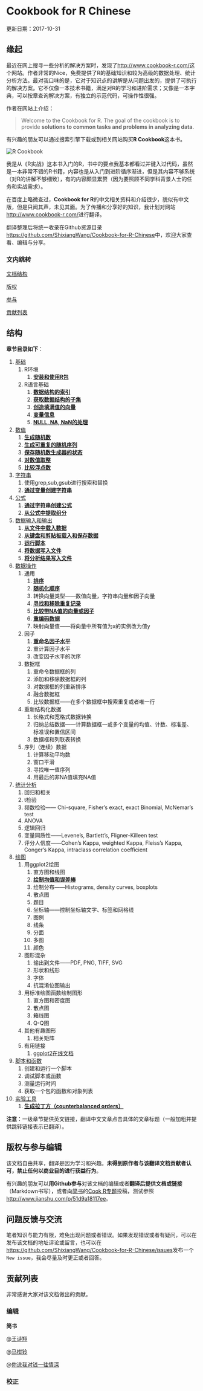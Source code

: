 # Cookbook for R Chinese
更新日期：2017-10-31

## 缘起

最近在网上搜寻一些分析的解决方案时，发现了<http://www.cookbook-r.com/>这个网站。作者非常的Nice，免费提供了R的基础知识和较为高级的数据处理、统计分析方法。最对我口味的是，它对于知识点的讲解是从问题出发的，提供了可执行的解决方案。它不仅像一本技术书籍，满足对R的学习和进阶需求；又像是一本字典，可以按章查询解决方案，有独立的示范代码，可操作性很强。

作者在网站上介绍：

> Welcome to the Cookbook for R. The goal of the cookbook is to provide **solutions to common tasks and problems in analyzing data**.

有兴趣的朋友可以通过搜索引擎下载或到相关网站购买**R Cookbook**这本书。

![R Cookbook](http://upload-images.jianshu.io/upload_images/3884693-07fda8b56a858e86.gif?imageMogr2/auto-orient/strip)

我是从《R实战》这本书入门的R，书中的要点我基本都看过并键入过代码，虽然是一本非常不错的R书籍，内容也是从入门到进阶循序渐进，但是其内容不够系统（对R的讲解不够细致），有的内容颇显累赘（因为要照顾不同学科背景人士的任务和实战需求）。

在百度上略微查过，**Cookbook for R**的中文相关资料和介绍很少，貌似有中文版，但是只闻其声，未见其面。为了传播和分享好的知识，我计划对网站<http://www.cookbook-r.com/>进行翻译。

翻译整理后将统一收录在Github资源目录<https://github.com/ShixiangWang/Cookbook-for-R-Chinese>中，欢迎大家查看、编辑与分享。

### 文内跳转

[文档结构](#结构)

[版权](#版权与参与编辑)

[参与](#版权与参与编辑)

[贡献列表](#贡献列表)

## 结构

**章节目录如下**：

1. [基础](http://www.cookbook-r.com/Basics/)
   1. R环境
      1. [**安装和使用R包**](http://www.jianshu.com/p/51d9a18117ee)
   2. R语言基础
      1. [**数据结构的索引**](http://www.jianshu.com/p/3bb2489f7c6f)
      2. [**获取数据结构的子集**](http://www.jianshu.com/p/89485084c62c)
      3. [**创造填满值的向量**](http://www.jianshu.com/p/b55f8083763c)
      4. [**变量信息**](http://www.jianshu.com/p/3b7cb74c03e8)
      5. [**NULL, NA, NaN的处理**](http://www.jianshu.com/p/e8f72888f48c)
2. [数值](http://www.cookbook-r.com/Numbers)
   1. [**生成随机数**](http://www.jianshu.com/p/5fe992779356)
   2. [**生成可重复的随机序列**](http://www.jianshu.com/p/25a12a5a6e45)
   3. [**保存随机数生成器的状态**](http://www.jianshu.com/p/5883212224f5)
   4. [**对数值取整**](http://www.jianshu.com/p/83b002347abc)
   5. [**比较浮点数**](http://www.jianshu.com/p/7967e32e987a)
3. [字符串](http://www.cookbook-r.com/Strings)
   1. 使用grep,sub,gsub进行搜索和替换
   2. [**通过变量创建字符串**](http://www.jianshu.com/p/b61ec4ee1d2a)
4. [公式](http://www.cookbook-r.com/Formulas)
   1. [**通过字符串创建公式**](http://www.jianshu.com/p/4ddfe1e60057)
   2. [**从公式中提取组分**](http://www.jianshu.com/p/0c059cd1b472)
5. [数据输入和输出](http://www.cookbook-r.com/Data_input_and_output)
   1. [**从文件中载入数据**](http://www.jianshu.com/p/2a3f55ef4188)
   2. [**从键盘和剪贴板载入和保存数据**](http://www.jianshu.com/p/c2c7bfd7166f)
   3. [**运行脚本**](http://www.jianshu.com/p/89e22d34cf16)
   4. [**将数据写入文件**](http://www.jianshu.com/p/56c292898f57)
   5. [**将分析结果写入文件**](http://www.jianshu.com/p/f8d2f173cadc)
6. [数据操作](http://www.cookbook-r.com/Manipulating_data)
   1. 通用
      1. [**排序**](http://www.jianshu.com/p/e2055007b767)
      2. [**随机化顺序**](http://www.jianshu.com/p/5c48351d0f20)
      3. 转换向量类型——数值向量，字符串向量和因子向量
      4. [**寻找和移除重复记录**](http://www.jianshu.com/p/82ed2e4dac58)
      5. [**比较带NA值的向量或因子**](http://www.jianshu.com/p/48488400dcaf)
      6. [**重编码数据**](http://www.jianshu.com/p/949e31708f6b)
      7. 映射向量值——将向量中所有值为x的实例改为值y
   2. 因子
      1. [**重命名因子水平**](http://www.jianshu.com/p/fbbdb180b39e)
      2. 重计算因子水平
      3. 改变因子水平的次序
   3. 数据框
      1. 重命令数据框的列
      2. 添加和移除数据框的列
      3. 对数据框的列重新排序
      4. 融合数据框
      5. 比较数据框——在多个数据框中搜索重复或者唯一行
   4. 重新结构化数据
      1. 长格式和宽格式数据转换
      2. 归纳总结数据——计算数据框一或多个变量的均值、计数、标准差、标准误和置信区间
      3. 数据框和列联表转换
   5. 序列（连续）数据
      1. 计算移动平均数
      2. 窗口平滑
      3. 寻找唯一值序列
      4. 用最后的非NA值填充NA值
7. [统计分析](http://www.cookbook-r.com/Statistical_analysis)
   1. 回归和相关
   2. t检验
   3. 频数检验—— Chi-square, Fisher’s exact, exact Binomial, McNemar’s test
   4. ANOVA
   5. 逻辑回归
   6. 变量同质性——Levene’s, Bartlett’s, Fligner-Killeen test
   7. 评分人信度——Cohen’s Kappa, weighted Kappa, Fleiss’s Kappa, Conger’s Kappa, intraclass correlation coefficient
8. [绘图](http://www.cookbook-r.com/Graphs)
   1. 用ggplot2绘图
      1. 直方图和线图
      2. [**绘制均值和误差棒**](http://www.jianshu.com/p/003138ac593b)
      3. 绘制分布——Histograms, density curves, boxplots
      4. 散点图
      5. 题目
      6. 坐标轴——控制坐标轴文字、标签和网格线
      7. 图例
      8. 线条
      9. 分面
      10. 多图
      11. 颜色
   2. 图形混杂
      1. 输出到文件——PDF, PNG, TIFF, SVG
      2. 形状和线形
      3. 字体
      4. 抗混淆位图输出
   3. 用标准绘图函数绘制图形
      1. 直方图和密度图
      2. 散点图
      3. 箱线图
      4. Q-Q图
   4. 其他有趣图形
      1. 相关矩阵
   5. 有用链接
      1. [ggplot2在线文档](http://docs.ggplot2.org/current/)
9. [脚本和函数](http://www.cookbook-r.com/Scripts_and_functions)
   1. 创建和运行一个脚本
   2. 调试脚本或函数
   3. 测量运行时间
   4. 获取一个包的函数和对象列表
10. [实验工具](http://www.cookbook-r.com/Tools_for_experiments)
    1. [**生成拉丁方（counterbalanced orders）**](http://www.jianshu.com/p/13b41738e1e5)

**注意**：一级章节提供英文链接，翻译中文文章点击具体的文章标题（一般加粗并提供跳转链接表示已翻译）。

## 版权与参与编辑

该文档自由共享，翻译是因为学习和兴趣。**未得到原作者与该翻译文档贡献者认可，禁止任何以商业目的进行获益行为**。

有兴趣的朋友可以**用Github参与**对该文档的编辑或者**翻译后提供文档或链接**（Markdown书写），或者向[简书](http://www.jianshu.com/)的[Cook R专题](http://www.jianshu.com/c/7a295a2306de)投稿，测试参照<http://www.jianshu.com/p/51d9a18117ee>。

## 问题反馈与交流

笔者知识与能力有限，难免出现问题或者错误。如果发现错误或者有疑问，可以在发布该文档的地址评论或留言，也可以在<https://github.com/ShixiangWang/Cookbook-for-R-Chinese/issues>发布一个`New issue`，我会尽量及时更正或者回答。

## 贡献列表

非常感谢大家对该文档做出的贡献。

### 编辑

**简书**

@[王诗翔](http://www.jianshu.com/u/b6608e27dc74)

@[马柑铃](http://www.jianshu.com/u/db3c93db1ca1)

@[你说我对钱一往情深](http://www.jianshu.com/u/3e916f9d8167)



### 校正



